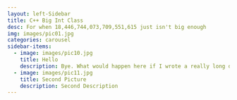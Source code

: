 ```yaml
---
layout: left-Sidebar
title: C++ Big Int Class
desc: For when 18,446,744,073,709,551,615 just isn't big enough
img: images/pic01.jpg
categories: carousel
sidebar-items:
  - image: images/pic10.jpg
    title: Hello
    description: Bye. What would happen here if I wrote a really long description that went multiple lines over?
  - image: images/pic11.jpg
    title: Second Picture
    description: Second Description
---
```

